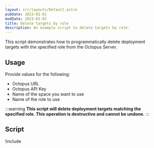```yaml
---
layout: src/layouts/Default.astro
pubDate: 2023-01-01
modDate: 2023-01-01
title: Delete targets by role
description: An example script to delete targets by role.
---
```


This script demonstrates how to programmatically delete deployment targets with the specified role from the Octopus Server.

## Usage
Provide values for the following:
- Octopus URL
- Octopus API Key
- Name of the space you want to use
- Name of the role to use

:::warning
**This script will delete deployment targets matching the specified role. This operation is destructive and cannot be undone.**
:::

## Script

!include <delete-targets-by-role-scripts>
